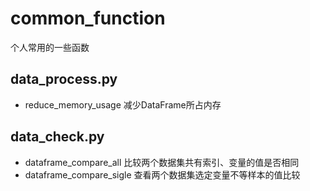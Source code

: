 # common_function
个人常用的一些函数

## data_process.py
* reduce\_memory\_usage 减少DataFrame所占内存


## data_check.py
* dataframe\_compare\_all 比较两个数据集共有索引、变量的值是否相同
* dataframe\_compare\_sigle 查看两个数据集选定变量不等样本的值比较